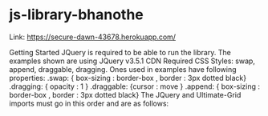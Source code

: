 # js-library-bhanothe

Link: https://secure-dawn-43678.herokuapp.com/

Getting Started
JQuery is required to be able to run the library. The examples shown are using JQuery v3.5.1 CDN
Required CSS Styles: swap, append, draggable, dragging. Ones used in examples have following properties:
.swap: { box-sizing : border-box , border : 3px dotted black}
.dragging: { opacity : 1 }
.draggable: {cursor : move }
.append: { box-sizing : border-box , border : 3px dotted black}
The JQuery and Ultimate-Grid imports must go in this order and are as follows:
<script>src="https://ajax.googleapis.com/ajax/libs/jquery/3.5.1/jquery.min.js"></script>
<script> src="ultimate-grid.js"></script>
              
